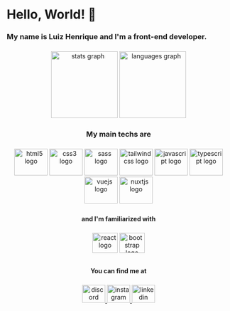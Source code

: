 <h1 align="left">Hello, World! 🐢</h1>

###
<h3 align="left">My name is Luiz Henrique and I'm a front-end developer.</h3>

###
<div align="center">
  <img src="https://github-readme-stats.vercel.app/api?hide_title=true&hide_rank=true&show_icons=true&include_all_commits=true&count_private=true&disable_animations=false&theme=vue-dark&locale=en&hide_border=true&username=luizhf42" height="150" alt="stats graph"  />
  <img src="https://github-readme-stats.vercel.app/api/top-langs?locale=en&hide_title=true&layout=compact&card_width=320&langs_count=6&theme=vue-dark&hide_border=true&username=luizhf42" height="150" alt="languages graph"  />
</div>

###
<h3 align="center">My main techs are</h3>

###
<div align="center">
  <img src="https://cdn.jsdelivr.net/gh/devicons/devicon/icons/html5/html5-original.svg" height="60" width="75" alt="html5 logo"  />
  <img src="https://cdn.jsdelivr.net/gh/devicons/devicon/icons/css3/css3-original.svg" height="60" width="75" alt="css3 logo"  />
  <img src="https://cdn.jsdelivr.net/gh/devicons/devicon/icons/sass/sass-original.svg" height="60" width="75" alt="sass logo"  />
  <img src="https://cdn.jsdelivr.net/gh/devicons/devicon/icons/tailwindcss/tailwindcss-original-wordmark.svg" height="60" width="75" alt="tailwindcss logo"  />
  <img src="https://cdn.jsdelivr.net/gh/devicons/devicon/icons/javascript/javascript-original.svg" height="60" width="75" alt="javascript logo"  />
  <img src="https://cdn.jsdelivr.net/gh/devicons/devicon/icons/typescript/typescript-original.svg" height="60" width="75" alt="typescript logo"  />
  <img src="https://cdn.jsdelivr.net/gh/devicons/devicon/icons/vuejs/vuejs-original.svg" height="60" width="75" alt="vuejs logo"  />
  <img src="https://cdn.jsdelivr.net/gh/devicons/devicon/icons/nuxtjs/nuxtjs-original.svg" height="60" width="75" alt="nuxtjs logo"  />
</div>

###
<h4 align="center">and I'm familiarized with</h4>

###
<div align="center">
  <img src="https://cdn.jsdelivr.net/gh/devicons/devicon/icons/react/react-original.svg" height="45" width="57" alt="react logo"  />
  <img src="https://cdn.jsdelivr.net/gh/devicons/devicon/icons/bootstrap/bootstrap-original.svg" height="45" width="57" alt="bootstrap logo"  />
</div>

##
###
<h4 align="center">You can find me at</h4>

###
<div align="center">
  <a href="https://discordapp.com/users/368108586972348417" target="_blank">
    <img src="https://raw.githubusercontent.com/maurodesouza/profile-readme-generator/master/src/assets/icons/social/discord/default.svg" width="52" height="40" alt="discord logo"  />
  </a>
  <a href="https://www.instagram.com/luizhf42/" target="_blank">
    <img src="https://raw.githubusercontent.com/maurodesouza/profile-readme-generator/master/src/assets/icons/social/instagram/default.svg" width="52" height="40" alt="instagram logo"  />
  </a>
  <a href="https://www.linkedin.com/in/luiz-henrique-felix" target="_blank">
    <img src="https://raw.githubusercontent.com/maurodesouza/profile-readme-generator/master/src/assets/icons/social/linkedin/default.svg" width="52" height="40" alt="linkedin logo"  />
  </a>
</div>

###
